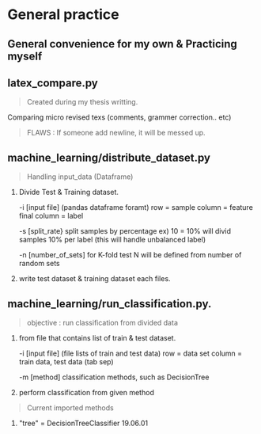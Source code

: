 General practice
================

General convenience for my own  & Practicing myself
-------------------------------



## latex_compare.py

> Created during my thesis writting.

Comparing micro revised texs (comments, grammer correction.. etc)

>FLAWS : If someone add newline, it will be messed up.


## machine_learning/distribute_dataset.py

> Handling input_data (Dataframe)

1. Divide Test & Training dataset.

	-i [input file] (pandas dataframe foramt)
	row = sample
	column = feature
	final column = label

	-s [split_rate}
	split samples by percentage
	ex) 10 = 10% will divid samples 10% per label (this will handle unbalanced label)

	-n [number_of_sets]
	for K-fold test
	N will be defined from number of random sets

2. write test dataset & training dataset each files.


## machine_learning/run_classification.py.



>objective : run classification from divided data

1. from file that contains list of train & test dataset.

	-i [input file] (file lists of train and test data)
	row = data set
	column = train data, test data (tab sep)

	-m [method] 
	classification methods, such as DecisionTree



2. perform classification from given method

>Current imported methods
1. "tree" = DecisionTreeClassifier  19.06.01
  
 





